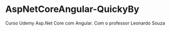 # AspNetCoreAngular-QuickyBy


Curso Udemy Asp.Net Core com Angular.
Com o professor Leonardo Souza
